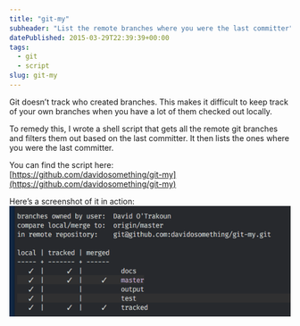 ```yaml
---
title: "git-my"
subheader: "List the remote branches where you were the last committer"
datePublished: 2015-03-29T22:39:39+00:00
tags:
  - git
  - script
slug: git-my
---
```


Git doesn’t track who created branches. This makes it difficult to keep track of
your own branches when you have a lot of them checked out locally.

To remedy this, I wrote a shell script that gets all the remote git branches and
filters them out based on the last committer. It then lists the ones where you
were the last committer.

You can find the script here:  
[https://github.com/davidosomething/git-my](https://github.com/davidosomething/git-my)

Here’s a screenshot of it in action:  
![Screenshot of git-my](https://raw.githubusercontent.com/davidosomething/git-my/docs/screenshot.png)

